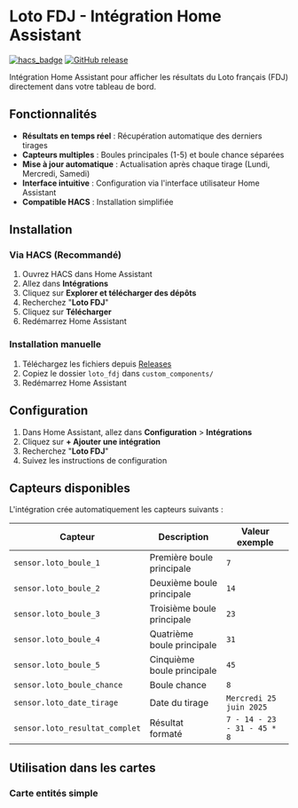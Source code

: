 # Loto FDJ - Intégration Home Assistant

[![hacs_badge](https://img.shields.io/badge/HACS-Custom-orange.svg)](https://github.com/custom-components/hacs)
[![GitHub release](https://img.shields.io/github/release/votre-nom/loto-fdj)](https://github.com/votre-nom/loto-fdj/releases)

Intégration Home Assistant pour afficher les résultats du Loto français (FDJ) directement dans votre tableau de bord.

## Fonctionnalités

- **Résultats en temps réel** : Récupération automatique des derniers tirages
- **Capteurs multiples** : Boules principales (1-5) et boule chance séparées
- **Mise à jour automatique** : Actualisation après chaque tirage (Lundi, Mercredi, Samedi)
- **Interface intuitive** : Configuration via l'interface utilisateur Home Assistant
- **Compatible HACS** : Installation simplifiée

## Installation

### Via HACS (Recommandé)

1. Ouvrez HACS dans Home Assistant
2. Allez dans **Intégrations**
3. Cliquez sur **Explorer et télécharger des dépôts**
4. Recherchez "**Loto FDJ**"
5. Cliquez sur **Télécharger**
6. Redémarrez Home Assistant

### Installation manuelle

1. Téléchargez les fichiers depuis [Releases](https://github.com/votre-nom/loto-fdj/releases)
2. Copiez le dossier `loto_fdj` dans `custom_components/`
3. Redémarrez Home Assistant

## Configuration

1. Dans Home Assistant, allez dans **Configuration** > **Intégrations**
2. Cliquez sur **+ Ajouter une intégration**
3. Recherchez "**Loto FDJ**"
4. Suivez les instructions de configuration

## Capteurs disponibles

L'intégration crée automatiquement les capteurs suivants :

| Capteur | Description | Valeur exemple |
|---------|-------------|----------------|
| `sensor.loto_boule_1` | Première boule principale | `7` |
| `sensor.loto_boule_2` | Deuxième boule principale | `14` |
| `sensor.loto_boule_3` | Troisième boule principale | `23` |
| `sensor.loto_boule_4` | Quatrième boule principale | `31` |
| `sensor.loto_boule_5` | Cinquième boule principale | `45` |
| `sensor.loto_boule_chance` | Boule chance | `8` |
| `sensor.loto_date_tirage` | Date du tirage | `Mercredi 25 juin 2025` |
| `sensor.loto_resultat_complet` | Résultat formaté | `7 - 14 - 23 - 31 - 45 * 8` |

## Utilisation dans les cartes

### Carte entités simple
